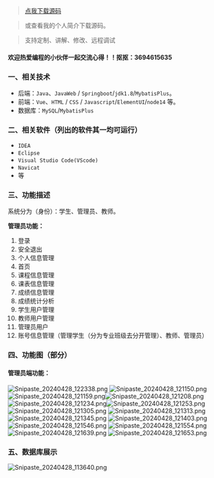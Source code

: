 > [点我下载源码](https://www.notmaker.com/detail/e9eb956cb5e14208b6a43e22094d778a/ghp) 


> 或查看我的个人简介下载源码。

> 支持定制、讲解、修改、远程调试


#### 欢迎热爱编程的小伙伴一起交流心得！！抠抠：3694615635 




### 一、相关技术
- 后端：`Java`、`JavaWeb` / `Springboot`/`jdk1.8`/`MybatisPlus`。
- 前端：`Vue`、`HTML` / `CSS` / `Javascript`/`ElementUI`/`node14` 等。
- 数据库：`MySQL`/`MybatisPlus`

### 二、相关软件（列出的软件其一均可运行）
- `IDEA`
- `Eclipse`
- `Visual Studio Code(VScode)`
- `Navicat`
- 等

### 三、功能描述
系统分为（身份）：学生、管理员、教师。


**管理员功能：**
1. 登录
2. 安全退出
3. 个人信息管理
4. 首页
5. 课程信息管理
6. 课表信息管理
7. 成绩信息管理
8. 成绩统计分析
9. 学生用户管理
10. 教师用户管理
11. 管理员用户
12. 账号信息管理（管理学生（分为专业班级去分开管理）、教师、管理员）

### 四、功能图（部分）

#### 管理员端功能：
![Snipaste_20240428_122338.png](https://store.ptcc9.top/notmaker/user_upload/3bd80f18ce8947948de216e157f71105/2024-04-28%2012:27:38_Snipaste_2024-04-28_12-23-38.png)
![Snipaste_20240428_121150.png](https://store.ptcc9.top/notmaker/user_upload/3bd80f18ce8947948de216e157f71105/2024-04-28%2012:27:53_Snipaste_2024-04-28_12-11-50.png)![Snipaste_20240428_121159.png](https://store.ptcc9.top/notmaker/user_upload/3bd80f18ce8947948de216e157f71105/2024-04-28%2012:28:09_Snipaste_2024-04-28_12-11-59.png)![Snipaste_20240428_121208.png](https://store.ptcc9.top/notmaker/user_upload/3bd80f18ce8947948de216e157f71105/2024-04-28%2012:28:19_Snipaste_2024-04-28_12-12-08.png)![Snipaste_20240428_121234.png](https://store.ptcc9.top/notmaker/user_upload/3bd80f18ce8947948de216e157f71105/2024-04-28%2012:28:24_Snipaste_2024-04-28_12-12-34.png)![Snipaste_20240428_121253.png](https://store.ptcc9.top/notmaker/user_upload/3bd80f18ce8947948de216e157f71105/2024-04-28%2012:28:30_Snipaste_2024-04-28_12-12-53.png)![Snipaste_20240428_121305.png](https://store.ptcc9.top/notmaker/user_upload/3bd80f18ce8947948de216e157f71105/2024-04-28%2012:29:05_Snipaste_2024-04-28_12-13-05.png)
![Snipaste_20240428_121313.png](https://store.ptcc9.top/notmaker/user_upload/3bd80f18ce8947948de216e157f71105/2024-04-28%2012:29:12_Snipaste_2024-04-28_12-13-13.png)![Snipaste_20240428_121345.png](https://store.ptcc9.top/notmaker/user_upload/3bd80f18ce8947948de216e157f71105/2024-04-28%2012:29:27_Snipaste_2024-04-28_12-13-45.png)
![Snipaste_20240428_121403.png](https://store.ptcc9.top/notmaker/user_upload/3bd80f18ce8947948de216e157f71105/2024-04-28%2012:29:37_Snipaste_2024-04-28_12-14-03.png)![Snipaste_20240428_121546.png](https://store.ptcc9.top/notmaker/user_upload/3bd80f18ce8947948de216e157f71105/2024-04-28%2012:29:52_Snipaste_2024-04-28_12-15-46.png)
![Snipaste_20240428_121554.png](https://store.ptcc9.top/notmaker/user_upload/3bd80f18ce8947948de216e157f71105/2024-04-28%2012:30:25_Snipaste_2024-04-28_12-15-54.png)
![Snipaste_20240428_121639.png](https://store.ptcc9.top/notmaker/user_upload/3bd80f18ce8947948de216e157f71105/2024-04-28%2012:30:35_Snipaste_2024-04-28_12-16-39.png)
![Snipaste_20240428_121653.png](https://store.ptcc9.top/notmaker/user_upload/3bd80f18ce8947948de216e157f71105/2024-04-28%2012:30:42_Snipaste_2024-04-28_12-16-53.png)

### 五、数据库展示
![Snipaste_20240428_113640.png](https://store.ptcc9.top/notmaker/user_upload/3bd80f18ce8947948de216e157f71105/2024-04-28%2012:31:02_Snipaste_2024-04-28_11-36-40.png)
